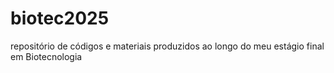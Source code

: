 # biotec2025
repositório de códigos e materiais produzidos ao longo do meu estágio final em Biotecnologia
